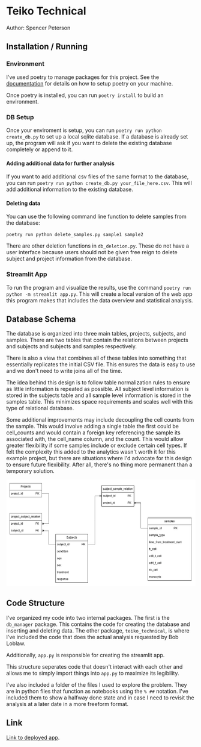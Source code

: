# Teiko Technical

Author: Spencer Peterson

## Installation / Running

### Environment
I've used poetry to manage packages for this project. See the [documentation](https://python-poetry.org/docs/) for details on how to setup poetry on your machine. 

Once poetry is installed, you can run `poetry install` to build an environment. 

### DB Setup
Once your enviroment is setup, you can run `poetry run python create_db.py` to set up a local sqlite 
database. If a database is already set up, the program will ask if you want to delete the existing database completely or append to it. 

#### Adding additional data for further analysis
If you want to add additional csv files of the same format to the database, you can run `poetry run python create_db.py your_file_here.csv`. This will add additional information to the existing database.

#### Deleting data
You can use the following command line function to delete samples from the database:
```
poetry run python delete_samples.py sample1 sample2 
```

There are other deletion functions in `db_deletion.py`. These do not have a user interface because users should not be given free reign to delete subject and project information from the database. 


### Streamlit App
To run the program and visualize the results, use the command `poetry run python -m streamlit app.py`. This will create a local version of the web app this program makes that includes the data overview and statistical analysis. 

## Database Schema

The database is organized into three main tables, projects, subjects, and samples. There are two tables that contain the relations between projects and subjects and subjects and samples respectively. 

There is also a view that combines all of these tables into something that essentially replicates the initial CSV file. This ensures the data is easy to use and we don't need to write joins all of the time.

The idea behind this design is to follow table normalization rules to ensure as little information is repeated as possible. All subject level information is stored in the subjects table and all sample level information is stored in the samples table. This minimizes space requirements and scales well with this type of relational database.

Some additional improvements may include decoupling the cell counts from the sample. This would involve adding a single table the first could be cell_counts and would contain a foreign key referencing the sample its associated with, the cell_name column, and the count. This would allow greater flexibility if some samples include or exclude certain cell types. If felt the complexity this added to the analytics wasn't worth it for this example project, but there are situations where I'd advocate for this design to ensure future flexibility. After all, there's no thing more permanent than a temporary solution. 

![Schema](image.png)
## Code Structure

I've organized my code into two internal packages. The first is the `db_manager` package. This contains the code for creating the database and inserting and deleting data. The other package, `teiko_technical`, is where I've included the code that does the actual analysis requested by Bob Loblaw. 

Additionally, `app.py` is responsible for creating the streamlit app. 

This structure seperates code that doesn't interact with each other and allows me to simply import things into `app.py` to maximize its legibility. 

I've also included a folder of the files I used to explore the problem. They are in python files that function as notebooks using the `% ##` notation. I've included them to show a halfway done state and in case I need to revisit the analysis at a later date in a more freeform format. 

## Link
[Link to deployed app](https://teikotechnicalstp-j6dwrpw8mupb4mnnwfvijm.streamlit.app/).


